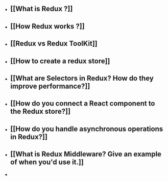 - ## [[What is Redux ?]]
- ## [[How Redux works ?]]
- ## [[Redux vs Redux ToolKit]]
- ## [[How to create a redux store]]
- ## [[What are Selectors in Redux? How do they improve performance?]]
- ## [[How do you connect a React component to the Redux store?]]
- ## [[How do you handle asynchronous operations in Redux?]]
- ## [[What is Redux Middleware? Give an example of when you'd use it.]]
- 